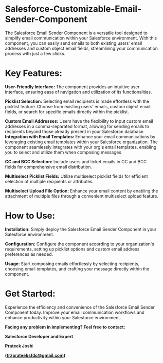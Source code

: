 
# Salesforce-Customizable-Email-Sender-Component

The Salesforce Email Sender Component is a versatile tool designed to simplify email communication within your Salesforce environment. With this component, you can easily send emails to both existing users' email addresses and custom object email fields, streamlining your communication process with just a few clicks.

# Key Features:
**User-Friendly Interface:** The component provides an intuitive user interface, ensuring ease of navigation and utilization of its functionalities.

**Picklist Selection:** Selecting email recipients is made effortless with the picklist feature. Choose from existing users' emails, custom object email fields, or search for specific emails directly within the picklist.

**Custom Email Addresses:** Users have the flexibility to input custom email addresses in a comma-separated format, allowing for sending emails to recipients beyond those already present in your Salesforce database.
**Integration with Email Templates:** Enhance your email communications by leveraging existing email templates within your Salesforce organization. The component seamlessly integrates with your org's email templates, enabling you to select and utilize them when composing messages.

**CC and BCC Selection:** Include users and ticket emails in CC and BCC fields for comprehensive email distribution.

**Multiselect Picklist Fields:** Utilize multiselect picklist fields for efficient selection of multiple recipients or attributes.

**Multiselect Upload File Option:** Enhance your email content by enabling the attachment of multiple files through a convenient multiselect upload feature.


# How to Use:
**Installation:** Simply deploy the Salesforce Email Sender Component in your Salesforce environment.

**Configuration:** Configure the component according to your organization's requirements, setting up picklist options and custom email address preferences as needed.

**Usage:** Start composing emails effortlessly by selecting recipients, choosing email templates, and crafting your message directly within the component.

# Get Started:
Experience the efficiency and convenience of the Salesforce Email Sender Component today. Improve your email communication workflows and enhance productivity within your Salesforce environment.

**Facing any problem in implementing? Feel free to contact:**

**Salesforce Developer and Expert**

**Prateek Joshi**

**(trzprateeksfdc@gmail.com)**
